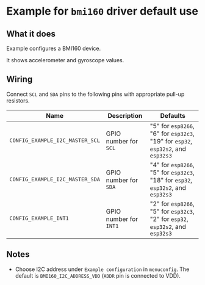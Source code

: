# Example for `bmi160` driver default use

## What it does

Example configures a BMI160 device.

It shows accelerometer and gyroscope values.

## Wiring

Connect `SCL` and `SDA` pins to the following pins with appropriate pull-up
resistors.

| Name | Description | Defaults |
|------|-------------|----------|
| `CONFIG_EXAMPLE_I2C_MASTER_SCL` | GPIO number for `SCL` | "5" for `esp8266`, "6" for `esp32c3`, "19" for `esp32`, `esp32s2`, and `esp32s3` |
| `CONFIG_EXAMPLE_I2C_MASTER_SDA` | GPIO number for `SDA` | "4" for `esp8266`, "5" for `esp32c3`, "18" for `esp32`, `esp32s2`, and `esp32s3` |
| `CONFIG_EXAMPLE_INT1` | GPIO number for `INT1` | "2" for `esp8266`, "5" for `esp32c3`, "2" for `esp32`, `esp32s2`, and `esp32s3` |

## Notes
- Choose I2C address under `Example configuration` in `menuconfig`. The default is
  `BMI160_I2C_ADDRESS_VDD` (`ADDR` pin is connected to VDD).

